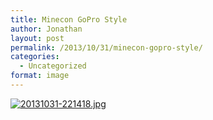 ```yaml
---
title: Minecon GoPro Style
author: Jonathan
layout: post
permalink: /2013/10/31/minecon-gopro-style/
categories:
  - Uncategorized
format: image
---
```

[<img src="http://jonathanporta.com/wp-content/uploads/2013/10/20131031-221418.jpg" alt="20131031-221418.jpg" class="alignnone size-full" />][1]

 [1]: http://jonathanporta.com/wp-content/uploads/2013/10/20131031-221418.jpg